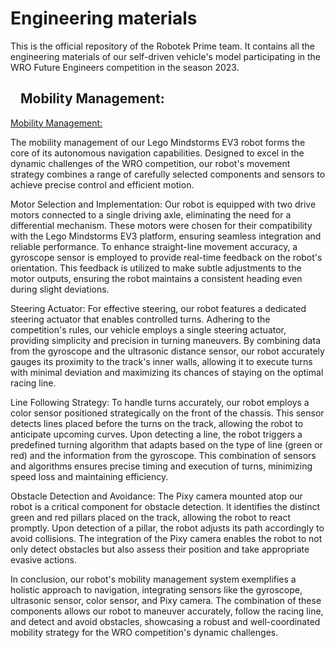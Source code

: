 Engineering materials
====

This is the official repository of the Robotek Prime team. It contains all the engineering materials of our self-driven vehicle's model participating in the WRO Future Engineers competition in the season 2023.

<h2 tabindex="-1" dir="auto"><a id="user-content-content" class="anchor" aria-hidden="true" ><svg class="octicon octicon-link" viewBox="0 0 16 16" version="1.1" width="16" height="16" aria-hidden="true"></svg></a>Mobility Management:</h2>
<a id="user-content-introduction" class="anchor" aria-hidden="true" href="#introduction">Mobility Management:</a>

The mobility management of our Lego Mindstorms EV3 robot forms the core of its autonomous navigation capabilities. Designed to excel in the dynamic challenges of the WRO competition, our robot's movement strategy combines a range of carefully selected components and sensors to achieve precise control and efficient motion.

Motor Selection and Implementation:
Our robot is equipped with two drive motors connected to a single driving axle, eliminating the need for a differential mechanism. These motors were chosen for their compatibility with the Lego Mindstorms EV3 platform, ensuring seamless integration and reliable performance. To enhance straight-line movement accuracy, a gyroscope sensor is employed to provide real-time feedback on the robot's orientation. This feedback is utilized to make subtle adjustments to the motor outputs, ensuring the robot maintains a consistent heading even during slight deviations.

Steering Actuator:
For effective steering, our robot features a dedicated steering actuator that enables controlled turns. Adhering to the competition's rules, our vehicle employs a single steering actuator, providing simplicity and precision in turning maneuvers. By combining data from the gyroscope and the ultrasonic distance sensor, our robot accurately gauges its proximity to the track's inner walls, allowing it to execute turns with minimal deviation and maximizing its chances of staying on the optimal racing line.

Line Following Strategy:
To handle turns accurately, our robot employs a color sensor positioned strategically on the front of the chassis. This sensor detects lines placed before the turns on the track, allowing the robot to anticipate upcoming curves. Upon detecting a line, the robot triggers a predefined turning algorithm that adapts based on the type of line (green or red) and the information from the gyroscope. This combination of sensors and algorithms ensures precise timing and execution of turns, minimizing speed loss and maintaining efficiency.

Obstacle Detection and Avoidance:
The Pixy camera mounted atop our robot is a critical component for obstacle detection. It identifies the distinct green and red pillars placed on the track, allowing the robot to react promptly. Upon detection of a pillar, the robot adjusts its path accordingly to avoid collisions. The integration of the Pixy camera enables the robot to not only detect obstacles but also assess their position and take appropriate evasive actions.

In conclusion, our robot's mobility management system exemplifies a holistic approach to navigation, integrating sensors like the gyroscope, ultrasonic sensor, color sensor, and Pixy camera. The combination of these components allows our robot to maneuver accurately, follow the racing line, and detect and avoid obstacles, showcasing a robust and well-coordinated mobility strategy for the WRO competition's dynamic challenges.
